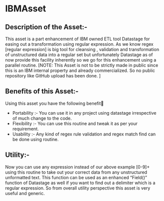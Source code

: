 # IBMAsset

## Description of the Asset:-
This asset is a part enhancement of IBM owned ETL tool Datastage for easing out a transformation using regular expression. As we know regex [regular expression] is big tool for cleansing , validation and transformation of unstructured data into a regular set but unfortunately Datastage as of now provide this facility inherently so we go for this enhancement using a parallel routine.
[NOTE: This Asset is not to be strictly made in public since this is an IBM internal property and already commercialized. So no public repository like GitHub upload has been done. ]

## Benefits of this Asset:- 
Using this asset you have the following benefit
*	Portability :- You can use it in any project using datastage irrespective of much change to the code.
*	Flexibility :- You can use this routine and tweak it as per your requirement.
*	Usability :- Any kind of regex rule validation and regex match find can be done using routine.

## Utility:-
Now you can use any expression instead of our above example [0-9]+ using this routine to take out your correct data from any unstructured unformatted text. This function can be used as an enhanced “Field()” function of Datastage as well if you want to find out a delimiter which is a regular expression.
So from overall utility perspective this asset is very useful and generic. 
